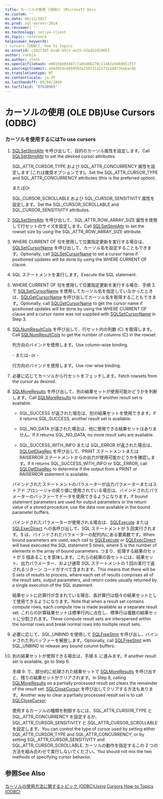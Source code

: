 ```yaml
---
title: カーソルの使用 (ODBC) |Microsoft Docs
ms.custom: ''
ms.date: 06/13/2017
ms.prod: sql-server-2014
ms.reviewer: ''
ms.technology: native-client
ms.topic: reference
helpviewer_keywords:
- cursors [ODBC], how to topics
ms.assetid: c502736f-bca0-45c3-ae25-d2ad52d296bf
author: rothja
ms.author: jroth
ms.openlocfilehash: e08156b03407c7a05d86278c11482a568d651f5f
ms.sourcegitcommit: ad4d92dce894592a259721a1571b1d8736abacdb
ms.translationtype: MT
ms.contentlocale: ja-JP
ms.lasthandoff: 08/04/2020
ms.locfileid: "87630985"
---
```

# <a name="use-cursors-odbc"></a><span data-ttu-id="23358-102">カーソルの使用 (OLE DB)</span><span class="sxs-lookup"><span data-stu-id="23358-102">Use Cursors (ODBC)</span></span>
    
### <a name="to-use-cursors"></a><span data-ttu-id="23358-103">カーソルを使用するには</span><span class="sxs-lookup"><span data-stu-id="23358-103">To use cursors</span></span>  
  
1.  <span data-ttu-id="23358-104">[SQLSetStmtAttr](../../native-client-odbc-api/sqlsetstmtattr.md) を呼び出して、目的のカーソル属性を設定します。</span><span class="sxs-lookup"><span data-stu-id="23358-104">Call [SQLSetStmtAttr](../../native-client-odbc-api/sqlsetstmtattr.md) to set the desired cursor attributes:</span></span>  
  
     <span data-ttu-id="23358-105">SQL_ATTR_CURSOR_TYPE および SQL_ATTR_CONCURRENCY 属性を設定します (これは推奨オプションです)。</span><span class="sxs-lookup"><span data-stu-id="23358-105">Set the SQL_ATTR_CURSOR_TYPE and SQL_ATTR_CONCURRENCY attributes (this is the preferred option).</span></span>  
  
     <span data-ttu-id="23358-106">または</span><span class="sxs-lookup"><span data-stu-id="23358-106">Or</span></span>  
  
     <span data-ttu-id="23358-107">SQL_CURSOR_SCROLLABLE および SQL_CURSOR_SENSITIVITY 属性を設定します。</span><span class="sxs-lookup"><span data-stu-id="23358-107">Set the SQL_CURSOR_SCROLLABLE and SQL_CURSOR_SENSITIVITY attributes.</span></span>  
  
2.  <span data-ttu-id="23358-108">[SQLSetStmtAttr](../../native-client-odbc-api/sqlsetstmtattr.md) を呼び出して、SQL_ATTR_ROW_ARRAY_SIZE 属性を使用して行セットのサイズを設定します。</span><span class="sxs-lookup"><span data-stu-id="23358-108">Call [SQLSetStmtAttr](../../native-client-odbc-api/sqlsetstmtattr.md) to set the rowset size by using the SQL_ATTR_ROW_ARRAY_SIZE attribute.</span></span>  
  
3.  <span data-ttu-id="23358-109">WHERE CURRENT OF 句を使用して位置指定更新を実行する場合は、[SQLSetCursorName](https://go.microsoft.com/fwlink/?LinkId=58406) を呼び出して、カーソル名を設定することもできます。</span><span class="sxs-lookup"><span data-stu-id="23358-109">Optionally, call [SQLSetCursorName](https://go.microsoft.com/fwlink/?LinkId=58406) to set a cursor name if positioned updates will be done by using the WHERE CURRENT OF clause.</span></span>  
  
4.  <span data-ttu-id="23358-110">SQL ステートメントを実行します。</span><span class="sxs-lookup"><span data-stu-id="23358-110">Execute the SQL statement.</span></span>  
  
5.  <span data-ttu-id="23358-111">WHERE CURRENT OF 句を使用して位置指定更新を実行する場合、手順 3. で [SQLSetCursorName](https://go.microsoft.com/fwlink/?LinkId=58406) を使用してカーソル名を指定していなかったときは、[SQLGetCursorName](../../native-client-odbc-api/sqlgetcursorname.md) を呼び出してカーソル名を取得することもできます。</span><span class="sxs-lookup"><span data-stu-id="23358-111">Optionally, call [SQLGetCursorName](../../native-client-odbc-api/sqlgetcursorname.md) to get the cursor name if positioned updates will be done by using the WHERE CURRENT OF clause and a cursor name was not supplied with [SQLSetCursorName](https://go.microsoft.com/fwlink/?LinkId=58406) in Step 3.</span></span>  
  
6.  <span data-ttu-id="23358-112">[SQLNumResultCols](../../native-client-odbc-api/sqlnumresultcols.md) を呼び出して、行セット内の列数 (C) を取得します。</span><span class="sxs-lookup"><span data-stu-id="23358-112">Call [SQLNumResultCols](../../native-client-odbc-api/sqlnumresultcols.md) to get the number of columns (C) in the rowset.</span></span>  
  
     <span data-ttu-id="23358-113">列方向のバインドを使用します。</span><span class="sxs-lookup"><span data-stu-id="23358-113">Use column-wise binding.</span></span>  
  
     <span data-ttu-id="23358-114">\- または</span><span class="sxs-lookup"><span data-stu-id="23358-114">\- or -</span></span>  
  
     <span data-ttu-id="23358-115">行方向のバインドを使用します。</span><span class="sxs-lookup"><span data-stu-id="23358-115">Use row-wise binding.</span></span>  
  
7.  <span data-ttu-id="23358-116">必要に応じてカーソルから行セットをフェッチします。</span><span class="sxs-lookup"><span data-stu-id="23358-116">Fetch rowsets from the cursor as desired.</span></span>  
  
8.  <span data-ttu-id="23358-117">[SQLMoreResults](../../native-client-odbc-api/sqlmoreresults.md) を呼び出して、別の結果セットが使用可能かどうかを判断します。</span><span class="sxs-lookup"><span data-stu-id="23358-117">Call [SQLMoreResults](../../native-client-odbc-api/sqlmoreresults.md) to determine if another result set is available.</span></span>  
  
    -   <span data-ttu-id="23358-118">SQL_SUCCESS が返された場合は、別の結果セットを使用できます。</span><span class="sxs-lookup"><span data-stu-id="23358-118">If it returns SQL_SUCCESS, another result set is available.</span></span>  
  
    -   <span data-ttu-id="23358-119">SQL_NO_DATA が返された場合は、他に使用できる結果セットはありません。</span><span class="sxs-lookup"><span data-stu-id="23358-119">If it returns SQL_NO_DATA, no more result sets are available.</span></span>  
  
    -   <span data-ttu-id="23358-120">SQL_SUCCESS_WITH_INFO または SQL_ERROR が返された場合は、[SQLGetDiagRec](https://go.microsoft.com/fwlink/?LinkId=58402) を呼び出して、PRINT ステートメントまたは RAISERROR ステートメントからの出力が使用可能かどうかを確認します。</span><span class="sxs-lookup"><span data-stu-id="23358-120">If it returns SQL_SUCCESS_WITH_INFO or SQL_ERROR, call [SQLGetDiagRec](https://go.microsoft.com/fwlink/?LinkId=58402) to determine if the output from a PRINT or RAISERROR statement is available.</span></span>  
  
     <span data-ttu-id="23358-121">バインドされたステートメントのパラメーターが出力パラメーターまたはストアド プロシージャの戻り値に使用されている場合は、バインドされたパラメーターのバッファーでデータを使用できるようになります。</span><span class="sxs-lookup"><span data-stu-id="23358-121">If bound statement parameters are used for output parameters or the return value of a stored procedure, use the data now available in the bound parameter buffers.</span></span>  
  
     <span data-ttu-id="23358-122">バインドされたパラメーターが使用される場合は、[SQLExecute](https://go.microsoft.com/fwlink/?LinkId=58400) または [SQLExecDirect](https://go.microsoft.com/fwlink/?LinkId=58399) への各呼び出しで、SQL ステートメントが S 回実行されます。S は、バインドされたパラメーターの配列内にある要素数です。</span><span class="sxs-lookup"><span data-stu-id="23358-122">When bound parameters are used, each call to [SQLExecute](https://go.microsoft.com/fwlink/?LinkId=58400) or [SQLExecDirect](https://go.microsoft.com/fwlink/?LinkId=58399) will have executed the SQL statement S times, where S is the number of elements in the array of bound parameters.</span></span> <span data-ttu-id="23358-123">つまり、処理する結果のセットが S 個あることを意味します。これらの結果の各セットには、結果セット、出力パラメーター、および通常 SQL ステートメントの 1 回の実行で返されるリターン コードがすべて含まれます。</span><span class="sxs-lookup"><span data-stu-id="23358-123">This means that there will be S sets of results to process, where each set of results comprises all of the result sets, output parameters, and return codes usually returned by a single execution of the SQL statement.</span></span>  
  
     <span data-ttu-id="23358-124">結果セットに計算行が含まれている場合、各計算行は個々の結果セットとして使用できるようになります。</span><span class="sxs-lookup"><span data-stu-id="23358-124">Note that when a result set contains compute rows, each compute row is made available as a separate result set.</span></span> <span data-ttu-id="23358-125">これらの計算結果セットは標準行内に点在し、標準行は複数の結果セットに分割されます。</span><span class="sxs-lookup"><span data-stu-id="23358-125">These compute result sets are interspersed within the normal rows and break normal rows into multiple result sets.</span></span>  
  
9. <span data-ttu-id="23358-126">必要に応じて、SQL_UNBIND を使用して [SQLFreeStmt](../../native-client-odbc-api/sqlfreestmt.md) を呼び出し、バインドされた列バッファーを解放します。</span><span class="sxs-lookup"><span data-stu-id="23358-126">Optionally, call [SQLFreeStmt](../../native-client-odbc-api/sqlfreestmt.md) with SQL_UNBIND to release any bound column buffers.</span></span>  
  
10. <span data-ttu-id="23358-127">別の結果セットが使用できる場合は、手順 6. に進みます。</span><span class="sxs-lookup"><span data-stu-id="23358-127">If another result set is available, go to Step 6.</span></span>  
  
     <span data-ttu-id="23358-128">手順 9. で、部分的に処理された結果セットで [SQLMoreResults](../../native-client-odbc-api/sqlmoreresults.md) を呼び出すと、残りの結果セットがクリアされます。</span><span class="sxs-lookup"><span data-stu-id="23358-128">In Step 9, calling [SQLMoreResults](../../native-client-odbc-api/sqlmoreresults.md) on a partially processed result set clears the remainder of the result set.</span></span> <span data-ttu-id="23358-129">[SQLCloseCursor](../../native-client-odbc-api/sqlclosecursor.md) を呼び出してクリアする方法もあります。</span><span class="sxs-lookup"><span data-stu-id="23358-129">Another way to clear a partially processed result set is to call [SQLCloseCursor](../../native-client-odbc-api/sqlclosecursor.md).</span></span>  
  
     <span data-ttu-id="23358-130">使用するカーソルの種類を制御するには、SQL_ATTR_CURSOR_TYPE と SQL_ATTR_CONCURRENCY を設定するか、SQL_ATTR_CURSOR_SENSITIVITY と SQL_ATTR_CURSOR_SCROLLABLE を設定します。</span><span class="sxs-lookup"><span data-stu-id="23358-130">You can control the type of cursor used by setting either SQL_ATTR_CURSOR_TYPE and SQL_ATTR_CONCURRENCY, or by setting SQL_ATTR_CURSOR_SENSITIVITY and SQL_ATTR_CURSOR_SCROLLABLE.</span></span> <span data-ttu-id="23358-131">カーソルの動作を指定するこの 2 つの方法を組み合わせて実行しないでください。</span><span class="sxs-lookup"><span data-stu-id="23358-131">You should not mix the two methods of specifying cursor behavior.</span></span>  
  
## <a name="see-also"></a><span data-ttu-id="23358-132">参照</span><span class="sxs-lookup"><span data-stu-id="23358-132">See Also</span></span>  
 [<span data-ttu-id="23358-133">カーソルの使用方法に関するトピック &#40;ODBC&#41;</span><span class="sxs-lookup"><span data-stu-id="23358-133">Using Cursors How-to Topics &#40;ODBC&#41;</span></span>](using-cursors-how-to-topics-odbc.md)  
  
  
